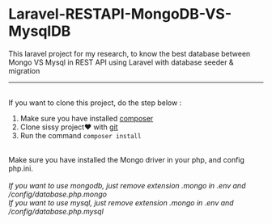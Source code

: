 # Laravel-RESTAPI-MongoDB-VS-MysqlDB
This laravel project for my research, to know the best database between Mongo VS Mysql in REST API using Laravel with database seeder &amp; migration

<hr><br>
If you want to clone this project, do the step below :
<ol type="1">
    <li>Make sure you have installed <a href="https://getcomposer.org/">composer</a></li>
    <li>Clone sissy project&hearts; with <a href="https://git-scm.com/">git</a></li>
    <li>Run the command <code>composer install</code></li>
</ol>
<br>
Make sure you have installed the Mongo driver in your php, and config php.ini.
<br>
<br>
<i>If you want to use mongodb, just remove extension .mongo in .env and /config/database.php.mongo</i>
<br>
<i>If you want to use mysql, just remove extension .mongo in .env and /config/database.php.mysql</i>